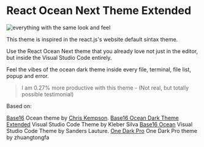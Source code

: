 # React Ocean Next Theme Extended #

![everything with the same look and feel](https://raw.githubusercontent.com/btd1337/vscode-react-ocean-next-extended-theme/master/images/screenshot.png)

This theme is inspired in the react.js's website default sintax theme.

Use the React Ocean Next theme that you already love not just in the editor, but inside the Visual Studio Code entirely.

Feel the vibes of the ocean dark theme inside every file, terminal, file list, popup and error.

> I am 0.27% more productive with this theme - (Not real, but totally possible testimonial)

Based on: 

[Base16](https://chriskempson.github.io/base16/) Ocean theme by [Chris Kempson](http://chriskempson.com).
[Base16 Ocean Dark Theme Extended](https://marketplace.visualstudio.com/items?itemName=kleber-swf.ocean-dark-extended) Visual Studio Code Theme by Kleber Silva
[Base16 Ocean](https://marketplace.visualstudio.com/items?itemName=golf1052.theme-base16-ocean) Visual Studio Code Theme by Sanders Lauture.
[One Dark Pro](https://github.com/Binaryify/OneDark-Pro) One Dark Pro theme by zhuangtongfa
